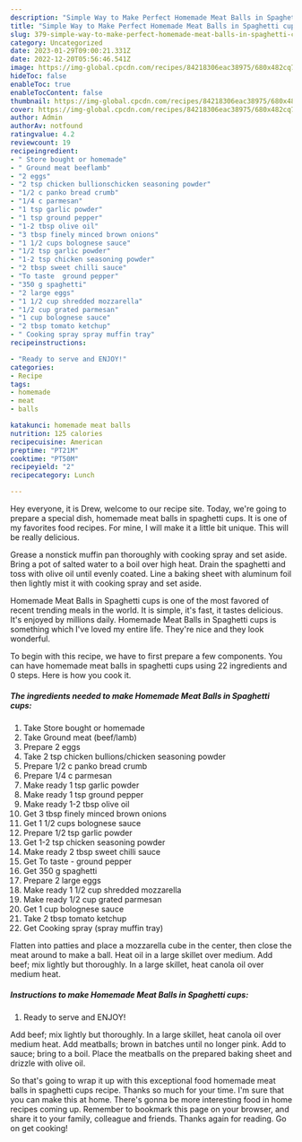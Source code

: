 ```yaml
---
description: "Simple Way to Make Perfect Homemade Meat Balls in Spaghetti cups"
title: "Simple Way to Make Perfect Homemade Meat Balls in Spaghetti cups"
slug: 379-simple-way-to-make-perfect-homemade-meat-balls-in-spaghetti-cups
category: Uncategorized
date: 2023-01-29T09:00:21.331Z
date: 2022-12-20T05:56:46.541Z
image: https://img-global.cpcdn.com/recipes/84218306eac38975/680x482cq70/homemade-meat-balls-in-spaghetti-cups-recipe-main-photo.jpg
hideToc: false
enableToc: true
enableTocContent: false
thumbnail: https://img-global.cpcdn.com/recipes/84218306eac38975/680x482cq70/homemade-meat-balls-in-spaghetti-cups-recipe-main-photo.jpg
cover: https://img-global.cpcdn.com/recipes/84218306eac38975/680x482cq70/homemade-meat-balls-in-spaghetti-cups-recipe-main-photo.jpg
author: Admin
authorAv: notfound
ratingvalue: 4.2
reviewcount: 19
recipeingredient:
- " Store bought or homemade"
- " Ground meat beeflamb"
- "2 eggs"
- "2 tsp chicken bullionschicken seasoning powder"
- "1/2 c panko bread crumb"
- "1/4 c parmesan"
- "1 tsp garlic powder"
- "1 tsp ground pepper"
- "1-2 tbsp olive oil"
- "3 tbsp finely minced brown onions"
- "1 1/2 cups bolognese sauce"
- "1/2 tsp garlic powder"
- "1-2 tsp chicken seasoning powder"
- "2 tbsp sweet chilli sauce"
- "To taste  ground pepper"
- "350 g spaghetti"
- "2 large eggs"
- "1 1/2 cup shredded mozzarella"
- "1/2 cup grated parmesan"
- "1 cup bolognese sauce"
- "2 tbsp tomato ketchup"
- " Cooking spray spray muffin tray"
recipeinstructions:

- "Ready to serve and ENJOY!"
categories:
- Recipe
tags:
- homemade
- meat
- balls

katakunci: homemade meat balls 
nutrition: 125 calories
recipecuisine: American
preptime: "PT21M"
cooktime: "PT50M"
recipeyield: "2"
recipecategory: Lunch

---
```



Hey everyone, it is Drew, welcome to our recipe site. Today, we're going to prepare a special dish, homemade meat balls in spaghetti cups. It is one of my favorites food recipes. For mine, I will make it a little bit unique. This will be really delicious.

Grease a nonstick muffin pan thoroughly with cooking spray and set aside. Bring a pot of salted water to a boil over high heat. Drain the spaghetti and toss with olive oil until evenly coated. Line a baking sheet with aluminum foil then lightly mist it with cooking spray and set aside.

Homemade Meat Balls in Spaghetti cups is one of the most favored of recent trending meals in the world. It is simple, it's fast, it tastes delicious. It's enjoyed by millions daily. Homemade Meat Balls in Spaghetti cups is something which I've loved my entire life. They're nice and they look wonderful.


To begin with this recipe, we have to first prepare a few components. You can have homemade meat balls in spaghetti cups using 22 ingredients and 0 steps. Here is how you cook it.

<!--inarticleads1-->

##### The ingredients needed to make Homemade Meat Balls in Spaghetti cups:

1. Take  Store bought or homemade
1. Take  Ground meat (beef/lamb)
1. Prepare 2 eggs
1. Take 2 tsp chicken bullions/chicken seasoning powder
1. Prepare 1/2 c panko bread crumb
1. Prepare 1/4 c parmesan
1. Make ready 1 tsp garlic powder
1. Make ready 1 tsp ground pepper
1. Make ready 1-2 tbsp olive oil
1. Get 3 tbsp finely minced brown onions
1. Get 1 1/2 cups bolognese sauce
1. Prepare 1/2 tsp garlic powder
1. Get 1-2 tsp chicken seasoning powder
1. Make ready 2 tbsp sweet chilli sauce
1. Get To taste - ground pepper
1. Get 350 g spaghetti
1. Prepare 2 large eggs
1. Make ready 1 1/2 cup shredded mozzarella
1. Make ready 1/2 cup grated parmesan
1. Get 1 cup bolognese sauce
1. Take 2 tbsp tomato ketchup
1. Get  Cooking spray (spray muffin tray)


Flatten into patties and place a mozzarella cube in the center, then close the meat around to make a ball. Heat oil in a large skillet over medium. Add beef; mix lightly but thoroughly. In a large skillet, heat canola oil over medium heat. 

<!--inarticleads2-->

##### Instructions to make Homemade Meat Balls in Spaghetti cups:


1. Ready to serve and ENJOY!

Add beef; mix lightly but thoroughly. In a large skillet, heat canola oil over medium heat. Add meatballs; brown in batches until no longer pink. Add to sauce; bring to a boil. Place the meatballs on the prepared baking sheet and drizzle with olive oil. 

So that's going to wrap it up with this exceptional food homemade meat balls in spaghetti cups recipe. Thanks so much for your time. I'm sure that you can make this at home. There's gonna be more interesting food in home recipes coming up. Remember to bookmark this page on your browser, and share it to your family, colleague and friends. Thanks again for reading. Go on get cooking!
